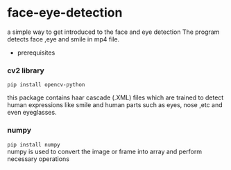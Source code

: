 # face-eye-detection
a simple way to get introduced to the face and eye detection
The program detects face ,eye and smile in mp4 file.


* prerequisites
### cv2 library
`pip install opencv-python`  

this package contains haar cascade (.XML) files which are trained to detect human expressions like smile and human parts such as eyes, nose ,etc and even eyeglasses.
### numpy
` pip install numpy `  
numpy is used to convert the image or frame into array and perform necessary operations

